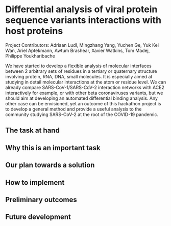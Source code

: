 # Differential analysis of viral protein sequence variants interactions with host proteins 

Project Contributors: Adriaan Ludl, Mingzhang Yang, Yuchen Ge, Yuk Kei Wan, Ariel Aptekmann, Awtum Brashear, Xavier Watkins, Tom Madej, Philippe Youkharibache

We have started to develop a flexible analysis of molecular interfaces between 2 arbitrary sets of residues in a tertiary or quaternary structure involving protein, RNA, DNA, small molecules.  It is especially aimed at studying in detail molecular interactions at the atom or residue level.  We can already compare SARS-CoV-1/SARS-CoV-2 interaction networks with ACE2 interactively  for example, or with other beta coronaviruses variants, but we should aim at developing an automated differential binding analysis.   Any other case can be envisioned, yet an outcome of this hackathon project is to develop a general method and provide a useful analysis to the community studying SARS-CoV-2 at the root of the COVID-19 pandemic.

## The task at hand



## Why this is an important task


## Our plan towards a solution


## How to implement


## Preliminary outcomes


## Future development

